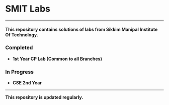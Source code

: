 # SMIT Labs
---
#### This repository contains solutions of labs from Sikkim Manipal Institute Of Technology.

### Completed
- **1st Year CP Lab (Common to all Branches)**


### In Progress
 - **CSE 2nd Year**
---
**This  repository is updated regularly.**


  

